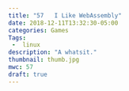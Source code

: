 ```yaml
---
title: "57   I Like WebAssembly"
date: 2018-12-11T13:32:30-05:00
categories: Games
Tags:
 -  linux
description: "A whatsit."
thumbnail: thumb.jpg
mwc: 57
draft: true
---
```

